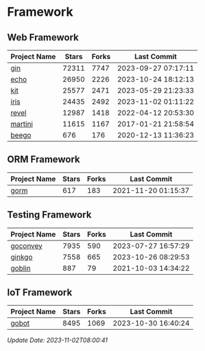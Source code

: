 # Framework

## Web Framework
| Project Name | Stars | Forks | Last Commit |
| ------------ | ----- | ----- | ----------- |
| [gin](https://github.com/gin-gonic/gin) | 72311 | 7747 | 2023-09-27 07:17:11 |
| [echo](https://github.com/labstack/echo) | 26950 | 2226 | 2023-10-24 18:12:13 |
| [kit](https://github.com/go-kit/kit) | 25577 | 2471 | 2023-05-29 21:23:33 |
| [iris](https://github.com/kataras/iris) | 24435 | 2492 | 2023-11-02 01:11:22 |
| [revel](https://github.com/revel/revel) | 12987 | 1418 | 2022-04-12 20:53:30 |
| [martini](https://github.com/go-martini/martini) | 11615 | 1167 | 2017-01-21 21:58:54 |
| [beego](https://github.com/astaxie/beego) | 676 | 176 | 2020-12-13 11:36:23 |

## ORM Framework
| Project Name | Stars | Forks | Last Commit |
| ------------ | ----- | ----- | ----------- |
| [gorm](https://github.com/jinzhu/gorm) | 617 | 183 | 2021-11-20 01:15:37 |

## Testing Framework
| Project Name | Stars | Forks | Last Commit |
| ------------ | ----- | ----- | ----------- |
| [goconvey](https://github.com/smartystreets/goconvey) | 7935 | 590 | 2023-07-27 16:57:29 |
| [ginkgo](https://github.com/onsi/ginkgo) | 7558 | 665 | 2023-10-26 08:29:53 |
| [goblin](https://github.com/franela/goblin) | 887 | 79 | 2021-10-03 14:34:22 |

## IoT Framework
| Project Name | Stars | Forks | Last Commit |
| ------------ | ----- | ----- | ----------- |
| [gobot](https://github.com/hybridgroup/gobot) | 8495 | 1069 | 2023-10-30 16:40:24 |

*Update Date: 2023-11-02T08:00:41*